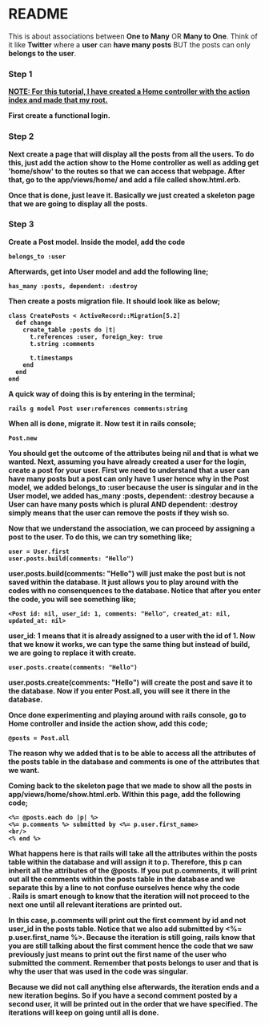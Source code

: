 # README
This is about associations between <strong>One to Many</strong> OR <strong>Many to One</strong>. Think of it like <strong>Twitter</strong> where a <strong>user</strong> can <strong>have many posts</strong> BUT the posts can only <strong>belongs to the user</strong>.

<h3>Step 1</h3>
<u><strong>NOTE: For this tutorial, I have created a <strong>Home controller</strong> with the action <strong>index<strong> and made that my root.</strong></u>

First create a functional login.

<h3>Step 2</h3>

Next create a page that will display <strong>all the posts</strong> from <strong>all the users</strong>. To do this, just add the action <strong>show</strong> to the Home controller as well as adding <strong>get 'home/show'</strong> to the routes so that we can access that webpage. After that, go to the <strong>app/views/home/</strong> and add a file called <strong>show.html.erb</strong>.

Once that is done, just leave it. Basically we just created a skeleton page that we are going to display all the posts.

<h3>Step 3</h3>

Create a <strong>Post model</strong>. Inside the model, add the code

    belongs_to :user

Afterwards, get into <strong>User model</strong> and add the following line;

    has_many :posts, dependent: :destroy

Then create a posts migration file. It should look like as below;

    class CreatePosts < ActiveRecord::Migration[5.2]
      def change
        create_table :posts do |t|
          t.references :user, foreign_key: true
          t.string :comments

          t.timestamps
        end
      end
    end

A quick way of doing this is by entering in the terminal;

    rails g model Post user:references comments:string

When all is done, migrate it. Now test it in rails console;

    Post.new

You should get the outcome of the attributes being nil and that is what we wanted. Next, assuming you have already created a <strong>user</strong> for the login, create a post for your <strong>user</strong>. First we need to understand that a <strong>user</strong> can have many <strong>posts</strong> but a <strong>post</strong> can only have <strong>1 user</strong> hence why in the <strong>Post model</strong>, we added <strong>belongs_to :user</strong> because the <strong>user</strong> is singular and in the <strong>User model</strong>, we added <strong>has_many :posts, dependent: :destroy</strong> because a <strong>User</strong> can have many <strong>posts</strong> which is plural AND <strong>dependent: :destroy</strong> simply means that the user can remove the posts if they wish so.

Now that we understand the association, we can proceed by assigning a <strong>post</strong> to the <strong>user</strong>. To do this, we can try something like;

    user = User.first
    user.posts.build(comments: "Hello")

<strong>user.posts.build(comments: "Hello")</strong> will just make the post but is not saved within the database. It just allows you to play around with the codes with no consenquences to the database. Notice that after you enter the code, you will see something like;

    <Post id: nil, user_id: 1, comments: "Hello", created_at: nil, updated_at: nil>

<strong>user_id: 1</strong> means that it is already assigned to a <strong>user</strong> with the <strong>id of 1</strong>. Now that we know it works, we can type the same thing but instead of <strong>build</strong>, we are going to replace it with <strong>create</strong>.

    user.posts.create(comments: "Hello")

<strong>user.posts.create(comments: "Hello")</strong> will create the post and save it to the database. Now if you enter <strong>Post.all</strong>, you will see it there in the database.

Once done experimenting and playing around with rails console, go to <strong>Home controller</strong> and inside the action <strong>show</strong>, add this code;

    @posts = Post.all

The reason why we added that is to be able to access all the <strong>attributes</strong> of the <strong>posts table in the database</strong> and <strong>comments</strong> is one of the attributes that we want.

Coming back to the skeleton page that we made to show all the posts in <strong>app/views/home/show.html.erb</strong>. WIthin this page, add the following code;

    <%= @posts.each do |p| %>
    <%= p.comments %> submitted by <%= p.user.first_name>
    <br/>
    <% end %>

What happens here is that rails will take all the attributes within the <strong>posts table within the database</strong> and will assign it to <strong>p</strong>. Therefore, this <strong>p</strong> can inherit all the attributes of the <strong>@posts</strong>. If you put <strong>p.comments</strong>, it will print out all the comments within the <strong>posts table in the database</strong> and we separate this by a line to not confuse ourselves hence why the code <br/>. Rails is smart enough to know that the iteration will not proceed to the next one until all relevant iterations are printed out.

In this case, <strong>p.comments</strong> will print out the first comment <strong>by id</strong> and <strong>not user_id</strong> in the <strong>posts table</strong>. Notice that we also add <strong>submitted by <%= p.user.first_name %></strong>. Because the iteration is still going, rails know that you are still talking about the first comment hence the code that we saw previously just means to print out the first name of the <strong>user</strong> who submitted the <strong>comment</strong>. Remember that <strong>posts belongs to user</strong> and that is why the <strong>user</strong> that was used in the code was singular.

Because we did not call anything else afterwards, the iteration ends and a new iteration begins. So if you have a second <strong>comment</strong> posted by a second <strong>user</strong>, it will be printed out in the order that we have specified. The iterations will keep on going until all is done.